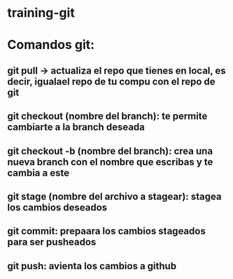 # training-git

# Comandos git:

## git pull -> actualiza el repo que tienes en local, es decir, igualael repo de tu compu con el repo de git
## git checkout (nombre del branch): te permite cambiarte a la branch deseada 
## git checkout -b (nombre del branch): crea una nueva branch con el nombre que escribas y te cambia a este
## git stage (nombre del archivo a stagear): stagea los cambios deseados
## git commit: prepaara los cambios stageados para ser pusheados
## git push: avienta los cambios a github